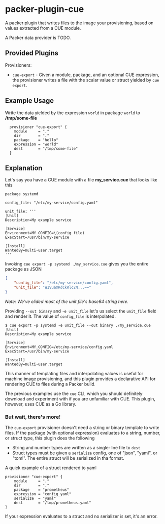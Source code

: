 # packer-plugin-cue

A packer plugin that writes files to the image your provisioning, based
on values extracted from a CUE module.

A Packer data provider is TODO.

## Provided Plugins

Provisioners:

* `cue-export` - Given a module, package, and an optional CUE expression, the
  provisioner writes a file with the scalar value or struct yielded by `cue export`.

## Example Usage

Write the data yielded by the expression `world` in package `world` to **/tmp/some-file**

```hcl
  provisioner "cue-export" {
    module     = "."
    dir        = "."
    package    = "hello"
    expression = "world"
    dest       = "/tmp/some-file"
  }
```

## Explanation

Let's say you have a CUE module with a file **my_service.cue** that looks like this

```cue
package systemd

config_file: "/etc/my-service/config.yaml"

unit_file: '''
[Unit]
Description=My example service

[Service]
Environment=MY_CONFIG=\(config_file)
ExecStart=/usr/bin/my-service

[Install]
WantedBy=multi-user.target
'''
```

Invoking `cue export -p systemd ./my_service.cue` gives you the entire package as JSON

```json
{
    "config_file": "/etc/my-service/config.yaml",
    "unit_file": "W1VuaXRdCkRlc2N...=="
}
```
_Note: We've elided most of the unit file's base64 string here._

Providing `--out binary` and `-e unit_file` let's us select the `unit_file`
field and render it. The value of `config_file` is interpolated.

```
$ cue export -p systemd -e unit_file --out binary ./my_service.cue
[Unit]
Description=My example service

[Service]
Environment=MY_CONFIG=/etc/my-service/config.yaml
ExecStart=/usr/bin/my-service

[Install]
WantedBy=multi-user.target
```

This manner of templating files and interpolating values is useful for machine
image provisioning, and this plugin provides a declarative API for rendering CUE
to files during a Packer build.

The previous examples use the `cue` CLI, which you should definitely download
and experiment with if you are unfamiliar with CUE. This plugin, however, uses
CUE as a Go library.

### But wait, there's more!

The `cue-export` provisioner doesn't need a string or binary template to write
files. If the package (with optional expression) evaluates  to a string, number,
or struct type, this plugin does the following

* String and number types are written as a single-line file to `dest`
* Struct types must be given a `serialize` config, one of "json", "yaml",
  or "toml". The entire struct will be serialized in tha format.

A quick example of a struct rendered to yaml

```hcl
provisioner "cue-export" {
    module     = "."
    dir        = "."
    package    = "prometheus"
    expression = "config_yaml"
    serialize  = "yaml"
    dest       = "/tmp/prometheus.yaml"
}
```

If your expression evaluates to a struct and no serializer is set, it's an error.

